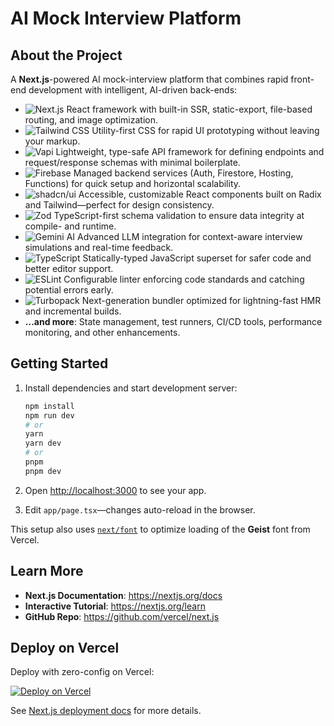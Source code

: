 # AI Mock Interview Platform

## About the Project

A **Next.js**-powered AI mock-interview platform that combines rapid front-end development with intelligent, AI-driven back-ends:

- ![Next.js](https://img.shields.io/badge/Next.js-000000?style=flat&logo=nextdotjs&logoColor=white) React framework with built-in SSR, static-export, file-based routing, and image optimization.  
- ![Tailwind CSS](https://img.shields.io/badge/Tailwind_CSS-38B2AC?style=flat&logo=tailwind-css&logoColor=white) Utility-first CSS for rapid UI prototyping without leaving your markup.  
- ![Vapi](https://img.shields.io/badge/Vapi-4FC08D?style=flat&logo=vercel&logoColor=white) Lightweight, type-safe API framework for defining endpoints and request/response schemas with minimal boilerplate.  
- ![Firebase](https://img.shields.io/badge/Firebase-FFCA28?style=flat&logo=firebase&logoColor=black) Managed backend services (Auth, Firestore, Hosting, Functions) for quick setup and horizontal scalability.  
- ![shadcn/ui](https://img.shields.io/badge/shadcn%2Fui-6366F1?style=flat&logo=shadcn&logoColor=white) Accessible, customizable React components built on Radix and Tailwind—perfect for design consistency.  
- ![Zod](https://img.shields.io/badge/Zod-000000?style=flat&logo=zod&logoColor=white) TypeScript-first schema validation to ensure data integrity at compile- and runtime.  
- ![Gemini AI](https://img.shields.io/badge/Gemini_AI-673AB7?style=flat&logo=google&logoColor=white) Advanced LLM integration for context-aware interview simulations and real-time feedback.  
- ![TypeScript](https://img.shields.io/badge/TypeScript-3178C6?style=flat&logo=typescript&logoColor=white) Statically-typed JavaScript superset for safer code and better editor support.  
- ![ESLint](https://img.shields.io/badge/ESLint-4B32C3?style=flat&logo=eslint&logoColor=white) Configurable linter enforcing code standards and catching potential errors early.  
- ![Turbopack](https://img.shields.io/badge/Turbopack-FFFFFF?style=flat&logo=webpack&logoColor=black) Next-generation bundler optimized for lightning-fast HMR and incremental builds.  
- **…and more**: State management, test runners, CI/CD tools, performance monitoring, and other enhancements.

## Getting Started

1. Install dependencies and start development server:

   ```bash
   npm install
   npm run dev
   # or
   yarn
   yarn dev
   # or
   pnpm
   pnpm dev
   ```

2. Open [http://localhost:3000](http://localhost:3000) to see your app.

3. Edit `app/page.tsx`—changes auto-reload in the browser.

This setup also uses [`next/font`](https://nextjs.org/docs/app/building-your-application/optimizing/fonts) to optimize loading of the **Geist** font from Vercel.

## Learn More

- **Next.js Documentation**: https://nextjs.org/docs  
- **Interactive Tutorial**: https://nextjs.org/learn  
- **GitHub Repo**: https://github.com/vercel/next.js

## Deploy on Vercel

Deploy with zero-config on Vercel:

[![Deploy on Vercel](https://img.shields.io/badge/Deploy%20on-Vercel-000000?style=flat&logo=vercel&logoColor=white)](https://vercel.com/new?utm_medium=default-template&filter=next.js&utm_source=create-next-app&utm_campaign=create-next-app-readme)

See [Next.js deployment docs](https://nextjs.org/docs/app/building-your-application/deploying) for more details.
